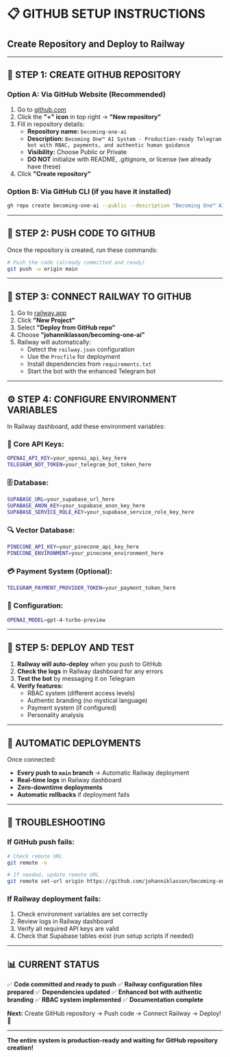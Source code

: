 # 📋 **GITHUB SETUP INSTRUCTIONS**
## **Create Repository and Deploy to Railway**

---

## 🔧 **STEP 1: CREATE GITHUB REPOSITORY**

### **Option A: Via GitHub Website (Recommended)**
1. Go to [github.com](https://github.com)
2. Click the **"+" icon** in top right → **"New repository"**
3. Fill in repository details:
   - **Repository name:** `becoming-one-ai`
   - **Description:** `Becoming One™ AI System - Production-ready Telegram bot with RBAC, payments, and authentic human guidance`
   - **Visibility:** Choose Public or Private
   - **DO NOT** initialize with README, .gitignore, or license (we already have these)
4. Click **"Create repository"**

### **Option B: Via GitHub CLI (if you have it installed)**
```bash
gh repo create becoming-one-ai --public --description "Becoming One™ AI System"
```

---

## 🚀 **STEP 2: PUSH CODE TO GITHUB**

Once the repository is created, run these commands:

```bash
# Push the code (already committed and ready)
git push -u origin main
```

---

## 🔗 **STEP 3: CONNECT RAILWAY TO GITHUB**

1. Go to [railway.app](https://railway.app)
2. Click **"New Project"**
3. Select **"Deploy from GitHub repo"**
4. Choose **"johanniklasson/becoming-one-ai"**
5. Railway will automatically:
   - Detect the `railway.json` configuration
   - Use the `Procfile` for deployment
   - Install dependencies from `requirements.txt`
   - Start the bot with the enhanced Telegram bot

---

## ⚙️ **STEP 4: CONFIGURE ENVIRONMENT VARIABLES**

In Railway dashboard, add these environment variables:

### **🔑 Core API Keys:**
```bash
OPENAI_API_KEY=your_openai_api_key_here
TELEGRAM_BOT_TOKEN=your_telegram_bot_token_here
```

### **🗄️ Database:**
```bash
SUPABASE_URL=your_supabase_url_here
SUPABASE_ANON_KEY=your_supabase_anon_key_here
SUPABASE_SERVICE_ROLE_KEY=your_supabase_service_role_key_here
```

### **🔍 Vector Database:**
```bash
PINECONE_API_KEY=your_pinecone_api_key_here
PINECONE_ENVIRONMENT=your_pinecone_environment_here
```

### **💳 Payment System (Optional):**
```bash
TELEGRAM_PAYMENT_PROVIDER_TOKEN=your_payment_token_here
```

### **🔧 Configuration:**
```bash
OPENAI_MODEL=gpt-4-turbo-preview
```

---

## 🎯 **STEP 5: DEPLOY AND TEST**

1. **Railway will auto-deploy** when you push to GitHub
2. **Check the logs** in Railway dashboard for any errors
3. **Test the bot** by messaging it on Telegram
4. **Verify features:**
   - RBAC system (different access levels)
   - Authentic branding (no mystical language)
   - Payment system (if configured)
   - Personality analysis

---

## 🔄 **AUTOMATIC DEPLOYMENTS**

Once connected:
- **Every push to `main` branch** → Automatic Railway deployment
- **Real-time logs** in Railway dashboard
- **Zero-downtime deployments**
- **Automatic rollbacks** if deployment fails

---

## 🚨 **TROUBLESHOOTING**

### **If GitHub push fails:**
```bash
# Check remote URL
git remote -v

# If needed, update remote URL
git remote set-url origin https://github.com/johanniklasson/becoming-one-ai.git
```

### **If Railway deployment fails:**
1. Check environment variables are set correctly
2. Review logs in Railway dashboard
3. Verify all required API keys are valid
4. Check that Supabase tables exist (run setup scripts if needed)

---

## 📊 **CURRENT STATUS**

✅ **Code committed and ready to push**
✅ **Railway configuration files prepared**
✅ **Dependencies updated**
✅ **Enhanced bot with authentic branding**
✅ **RBAC system implemented**
✅ **Documentation complete**

**Next:** Create GitHub repository → Push code → Connect Railway → Deploy! 🚀

---

**The entire system is production-ready and waiting for GitHub repository creation!**
